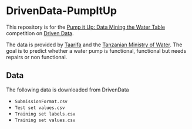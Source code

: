 # DrivenData-PumpItUp

This repository is for the [Pump it Up: Data Mining the Water Table](http://www.drivendata.org/competitions/7/) competition on [Driven Data](http://www.drivendata.org).

The data is provided by [Taarifa](http://taarifa.org) and the [Tanzanian Ministry of Water](http://maji.go.tz). The goal is to predict whether a water pump is functional, functional but needs repairs or non functional.

## Data
The following data is downloaded from DrivenData
* `SubmissionFormat.csv`
* `Test set values.csv`
* `Training set labels.csv`
* `Training set values.csv`
